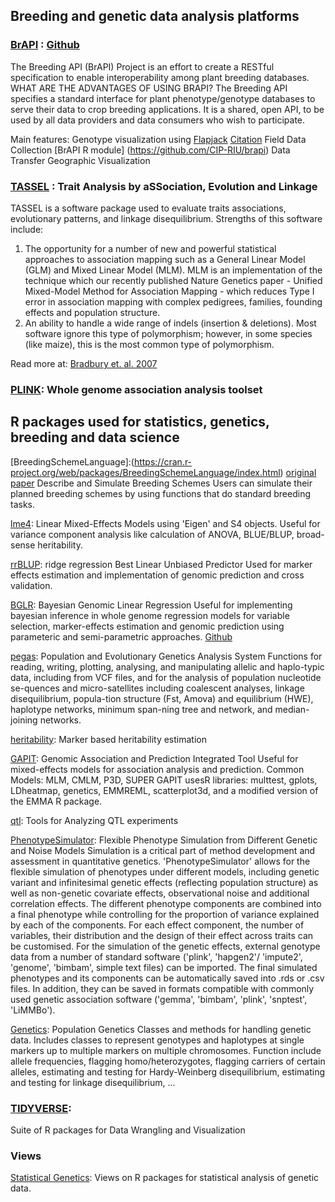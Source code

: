 ## Breeding and genetic data analysis platforms

### [BrAPI](https://brapi.org) : [Github](https://github.com/plantbreeding/API)
The Breeding API (BrAPI) Project is an effort to create a RESTful specification to enable interoperability among plant breeding databases.
WHAT ARE THE ADVANTAGES OF USING BRAPI?
The Breeding API specifies a standard interface for plant phenotype/genotype databases to serve their data to crop breeding applications. It is a shared, open API, to be used by all data providers and data consumers who wish to participate.

Main features:
 Genotype visualization using [Flapjack](https://ics.hutton.ac.uk/flapjack/) [Citation](https://www.ncbi.nlm.nih.gov/pubmed/20956241)
 Field Data Collection
[BrAPI R module] (https://github.com/CIP-RIU/brapi)
 Data Transfer
 Geographic Visualization
 
### [TASSEL](https://www.maizegenetics.net/tassel) : Trait Analysis by aSSociation, Evolution and Linkage
TASSEL is a software package used to evaluate traits associations, evolutionary patterns, and linkage disequilibrium. Strengths of this software include:
 1. The opportunity for a number of new and powerful statistical approaches to association mapping such as a General Linear Model (GLM) and Mixed Linear Model (MLM). MLM is an implementation of the technique which our recently published Nature Genetics paper - Unified Mixed-Model Method for Association Mapping - which reduces Type I error in association mapping with complex pedigrees, families, founding effects and population structure.
2. An ability to handle a wide range of indels (insertion & deletions). Most software ignore this type of polymorphism; however, in some species (like maize), this is the most common type of polymorphism.

Read more at: [Bradbury et. al. 2007](https://academic.oup.com/bioinformatics/article/23/19/2633/185151)

### [PLINK](http://zzz.bwh.harvard.edu/plink/): Whole genome association analysis toolset

## R packages used for statistics, genetics, breeding and data science
[BreedingSchemeLanguage]:(https://cran.r-project.org/web/packages/BreedingSchemeLanguage/index.html)  [original paper](https://dl.sciencesocieties.org/publications/cs/pdfs/57/3/1347)  Describe and Simulate Breeding Schemes
Users can simulate their planned breeding schemes by using functions that do standard breeding tasks. 

[lme4](https://cran.r-project.org/web/packages/lme4/lme4.pdf): Linear Mixed-Effects Models using 'Eigen' and S4 objects. Useful for variance component analysis like calculation of ANOVA, BLUE/BLUP, broad-sense heritability.

[rrBLUP](https://cran.r-project.org/web/packages/rrBLUP/rrBLUP.pdf): ridge regression Best Linear Unbiased Predictor
Used for marker effects estimation and implementation of genomic prediction and cross validation.

[BGLR](https://cran.r-project.org/web/packages/BGLR/index.html): Bayesian Genomic Linear Regression
Useful for implementing bayesian inference in whole genome regression models for variable selection, marker-effects estimation and genomic prediction using parameteric and semi-parametric approaches.
[Github](https://github.com/gdlc/BGLR-R)

[pegas](https://cran.r-project.org/web/packages/pegas/pegas.pdf): Population and Evolutionary Genetics Analysis System
Functions for reading, writing, plotting, analysing, and manipulating allelic and haplo-typic data, including from VCF files, and for the analysis of population nucleotide se-quences and micro-satellites including coalescent analyses, linkage disequilibrium, popula-tion structure (Fst, Amova) and equilibrium (HWE), haplotype networks, minimum span-ning tree and network, and median-joining networks.

[heritability](https://cran.r-project.org/web/packages/heritability/heritability.pdf): Marker based heritability estimation

[GAPIT](http://www.zzlab.net/GAPIT/gapit_help_document.pdf): Genomic Association and Prediction Integrated Tool
Useful for mixed-effects models for association analysis and prediction.
Common Models: MLM, CMLM, P3D, SUPER
GAPIT  usesR  libraries:  multtest,  gplots,  LDheatmap,  genetics,  EMMREML, scatterplot3d, and  a modified  version  of  the  EMMA  R  package.

[qtl](https://cran.r-project.org/web/packages/qtl/index.html): Tools for Analyzing QTL experiments

[PhenotypeSimulator](https://cran.r-project.org/web/packages/PhenotypeSimulator/index.html): Flexible Phenotype Simulation from Different Genetic and Noise Models
Simulation is a critical part of method development and assessment in quantitative genetics. 'PhenotypeSimulator' allows for the flexible simulation of phenotypes under different models, including genetic variant and infinitesimal genetic effects (reflecting population structure) as well as non-genetic covariate effects, observational noise and additional correlation effects. The different phenotype components are combined into a final phenotype while controlling for the proportion of variance explained by each of the components. For each effect component, the number of variables, their distribution and the design of their effect across traits can be customised. For the simulation of the genetic effects, external genotype data from a number of standard software ('plink', 'hapgen2'/ 'impute2', 'genome', 'bimbam', simple text files) can be imported. The final simulated phenotypes and its components can be automatically saved into .rds or .csv files. In addition, they can be saved in formats compatible with commonly used genetic association software ('gemma', 'bimbam', 'plink', 'snptest', 'LiMMBo'). 

[Genetics](https://cran.r-project.org/web/packages/genetics/index.html): Population Genetics 
Classes and methods for handling genetic data. Includes classes to represent genotypes and haplotypes at single markers up to multiple markers on multiple chromosomes. Function include allele frequencies, flagging homo/heterozygotes, flagging carriers of certain alleles, estimating and testing for Hardy-Weinberg disequilibrium, estimating and testing for linkage disequilibrium, ...

### [TIDYVERSE](https://cran.r-project.org/web/packages/tidyverse/index.html):
Suite of R packages for Data Wrangling and Visualization

### Views
[Statistical Genetics](https://cran.r-project.org/web/views/Genetics.html): Views on R packages for statistical analysis of genetic data.

